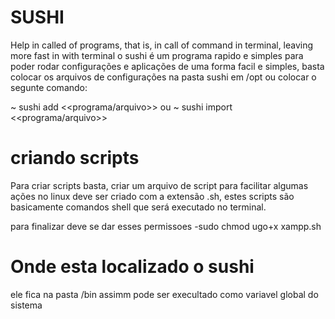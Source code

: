 # SUSHI
Help in called of programs, that is, in call of command in terminal, leaving more fast in with terminal 
o sushi é um programa rapido e simples para poder rodar configurações 
e aplicações de uma forma facil e simples, basta colocar os arquivos de configurações
na pasta sushi em /opt ou colocar o segunte comando:

~ sushi add <<programa/arquivo>> ou ~ sushi import <<programa/arquivo>>

# criando scripts 

Para criar scripts basta, criar um arquivo de script para facilitar algumas ações no linux deve ser criado com a extensão .sh, estes
scripts são basicamente comandos shell que será executado no terminal.

para finalizar deve se dar esses permissoes 
-sudo chmod ugo+x xampp.sh

# Onde esta localizado o sushi 

ele fica na pasta /bin assimm pode ser execultado como variavel global do sistema
